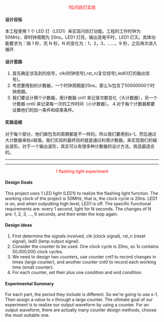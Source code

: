 <div align = "center" style = "color:red">1位闪烁灯实验</div>

#### <b>设计目标</b>
本工程使用 1 个 LED 灯（LED1）来实现闪烁灯功能。工程的工作时钟为 50MHz，即时钟周期为 20ns。LED1 灯亮，输出高电平时，LED1 灯灭。具体功能要求为：隔 1 秒，亮 N 秒。N 的变化为：1，2，3，……，9 秒，之后再次进入循环.

#### <b>设计思路</b>
1. 首先确定涉及到的信号，clk(时钟信号),rst_n(复位信号),led0(灯的输出信号)。
2. 考虑要用到的计数器，一个时钟周期是20ns，那么1s包含了50000000个时钟周期。
3. 我们要设计俩个计数器，用计数器 cnt1 来记录次数变化（大计数器），另一个计数器 cnt0 来记录每一次的工作时间（小计数器）。
4.对于每个计数器都要设置他们的加一条件和结束条件。


#### <b>实验总结</b>
对于每个部分，他们做包含的周期都是不一样的。所以我们要用到x-1。然后通过大计数器来给x赋值。我们实验的最终目的就是通过利用计数器，来实现我们的输出波形。对于一个输出波形，其实可以有很多种计数器的设计方法，挑选最适合的。

***
***
<div align = "center" style = "color:red">1 flashing light experiment</div>

#### <b>Design Goals</b>
This project uses 1 LED light (LED1) to realize the flashing light function. The working clock of the project is 50MHz, that is, the clock cycle is 20ns. LED1 is on, and when outputting high level, LED1 is off. The specific functional requirements are: every 1 second, light for N seconds. The changes of N are: 1, 2, 3, ..., 9 seconds, and then enter the loop again.

#### <b>Design ideas</b>
1. First determine the signals involved, clk (clock signal), rst_n (reset signal), led0 (lamp output signal).
2. Consider the counter to be used. One clock cycle is 20ns, so 1s contains 50,000,000 clock cycles.
3. We need to design two counters, use counter cnt1 to record changes in times (large counter), and another counter cnt0 to record each working time (small counter).
4. For each counter, set their plus one condition and end condition.


#### <b>Experimental Summary</b>
For each part, the period they include is different. So we're going to use x-1. Then assign a value to x through a large counter. The ultimate goal of our experiment is to realize our output waveform by using a counter. For an output waveform, there are actually many counter design methods, choose the most suitable one.